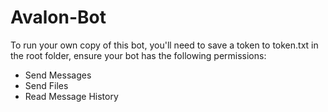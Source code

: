 # Avalon-Bot

To run your own copy of this bot, you'll need to save a token to token.txt in the root folder, ensure your bot has the following permissions:

- Send Messages
- Send Files
- Read Message History
